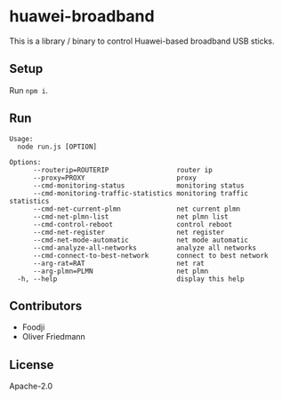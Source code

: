 # huawei-broadband

This is a library / binary to control Huawei-based broadband USB sticks.


## Setup

Run `npm i`.


## Run

```
Usage:
  node run.js [OPTION]

Options:
      --routerip=ROUTERIP                 router ip
      --proxy=PROXY                       proxy
      --cmd-monitoring-status             monitoring status
      --cmd-monitoring-traffic-statistics monitoring traffic statistics
      --cmd-net-current-plmn              net current plmn
      --cmd-net-plmn-list                 net plmn list
      --cmd-control-reboot                control reboot
      --cmd-net-register                  net register
      --cmd-net-mode-automatic            net mode automatic
      --cmd-analyze-all-networks          analyze all networks
      --cmd-connect-to-best-network       connect to best network
      --arg-rat=RAT                       net rat
      --arg-plmn=PLMN                     net plmn
  -h, --help                              display this help
```


## Contributors

- Foodji
- Oliver Friedmann


## License

Apache-2.0


